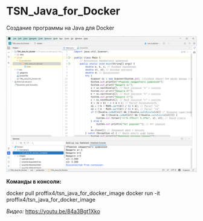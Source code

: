 # TSN_Java_for_Docker
Создание программы на Java для Docker

![srcreenshot](screenshot.png)

**Команды в консоли:**

docker pull proffix4/tsn_java_for_docker_image
docker run -it proffix4/tsn_java_for_docker_image

*Видео:*
https://youtu.be/84a3Bgt1Xko